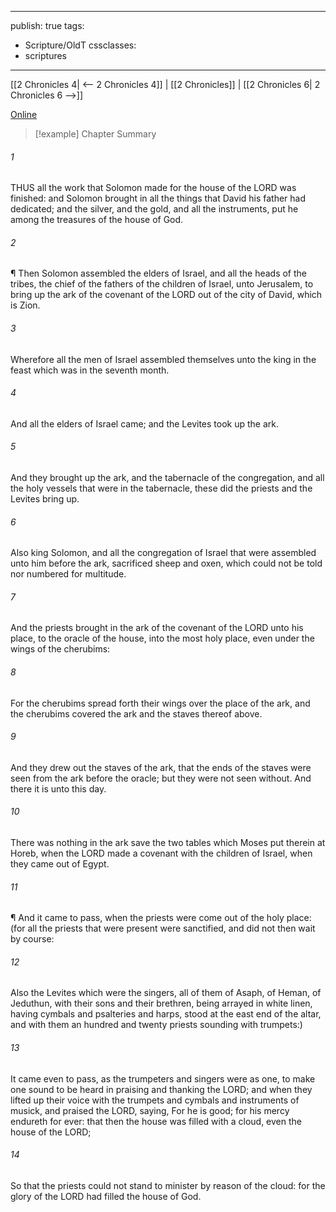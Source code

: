 

---
publish: true
tags:
  - Scripture/OldT
cssclasses:
  - scriptures
---
[[2 Chronicles 4| <-- 2 Chronicles 4]] | [[2 Chronicles]] | [[2 Chronicles 6| 2 Chronicles 6 -->]]

[Online](https://churchofjesuschrist.org/study/scriptures/ot/2-chr/5?lang=eng)

>[!example] Chapter Summary
>
###### 1
THUS all the work that Solomon made for the house of the LORD was finished: and Solomon brought in all the things that David his father had dedicated; and the silver, and the gold, and all the instruments, put he among the treasures of the house of God.
###### 2
¶ Then Solomon assembled the elders of Israel, and all the heads of the tribes, the chief of the fathers of the children of Israel, unto Jerusalem, to bring up the ark of the covenant of the LORD out of the city of David, which is Zion.
###### 3
Wherefore all the men of Israel assembled themselves unto the king in the feast which was in the seventh month.
###### 4
And all the elders of Israel came; and the Levites took up the ark.
###### 5
And they brought up the ark, and the tabernacle of the congregation, and all the holy vessels that were in the tabernacle, these did the priests and the Levites bring up.
###### 6
Also king Solomon, and all the congregation of Israel that were assembled unto him before the ark, sacrificed sheep and oxen, which could not be told nor numbered for multitude.
###### 7
And the priests brought in the ark of the covenant of the LORD unto his place, to the oracle of the house, into the most holy place, even under the wings of the cherubims:
###### 8
For the cherubims spread forth their wings over the place of the ark, and the cherubims covered the ark and the staves thereof above.
###### 9
And they drew out the staves of the ark, that the ends of the staves were seen from the ark before the oracle; but they were not seen without.  And there it is unto this day.
###### 10
There was nothing in the ark save the two tables which Moses put therein at Horeb, when the LORD made a covenant with the children of Israel, when they came out of Egypt.
###### 11
¶ And it came to pass, when the priests were come out of the holy place: (for all the priests that were present were sanctified, and did not then wait by course:
###### 12
Also the Levites which were the singers, all of them of Asaph, of Heman, of Jeduthun, with their sons and their brethren, being arrayed in white linen, having cymbals and psalteries and harps, stood at the east end of the altar, and with them an hundred and twenty priests sounding with trumpets:)
###### 13
It came even to pass, as the trumpeters and singers were as one, to make one sound to be heard in praising and thanking the LORD; and when they lifted up their voice with the trumpets and cymbals and instruments of musick, and praised the LORD, saying, For he is good; for his mercy endureth for ever: that then the house was filled with a cloud, even the house of the LORD;
###### 14
So that the priests could not stand to minister by reason of the cloud: for the glory of the LORD had filled the house of God.



